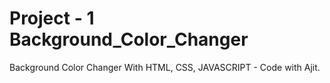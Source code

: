 # Project - 1 Background_Color_Changer
Background Color Changer With HTML, CSS, JAVASCRIPT - Code with Ajit.
